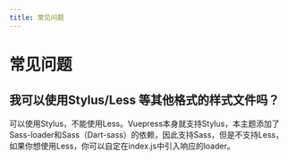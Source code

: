 ```yaml
---
title: 常见问题
---
```


# 常见问题

## 我可以使用Stylus/Less 等其他格式的样式文件吗？

可以使用Stylus，不能使用Less。Vuepress本身就支持Stylus，本主题添加了Sass-loader和Sass（Dart-sass）的依赖，因此支持Sass，但是不支持Less，如果你想使用Less，你可以自定在index.js中引入响应的loader。

## 